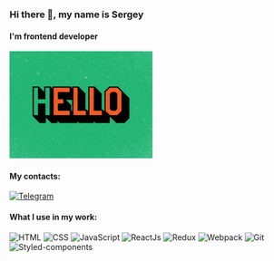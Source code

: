 ### Hi there 👋, my name is Sergey
#### I'm frontend developer

<img src="./images/hello-3.gif" width="50%" height="50%"/>

#### My contacts:
<a href="https://t.me/kirSerJS" target="_blank"><img src="https://img.shields.io/badge/-Telegram-0088cc?style=flat&logo=telegram&logoColor=white" alt="Telegram"></a> 

#### What I use in my work:
<img src="https://img.shields.io/badge/-HTML-E34F26?style=flate&logo=html5&logoColor=white" alt="HTML"> 
<img src="https://img.shields.io/badge/-CSS-1572B6?style=flate&logo=css3&logoColor=white" alt="CSS"> 
<img src="https://img.shields.io/badge/-JavaScript-F7DF1E?style=flate&logo=javascript&logoColor=white" alt="JavaScript"> 
<img src="https://img.shields.io/badge/-ReactJs-61DAFB?style=flate&logo=react&logoColor=white" alt="ReactJs">
<img src="https://img.shields.io/badge/-Redux-764ABC?style=flate&logo=redux&logoColor=white" alt="Redux"> 
<img src="https://img.shields.io/badge/-Webpack-8DD6F9?style=flate&logo=webpack&logoColor=white" alt="Webpack"> 
<img src="https://img.shields.io/badge/-Git-F05032?style=flate&logo=git&logoColor=white" alt="Git"> 
<img src="https://img.shields.io/badge/-Styled%20components-DB7093?style=flate&logo=styled-components&logoColor=white" alt="Styled-components">
